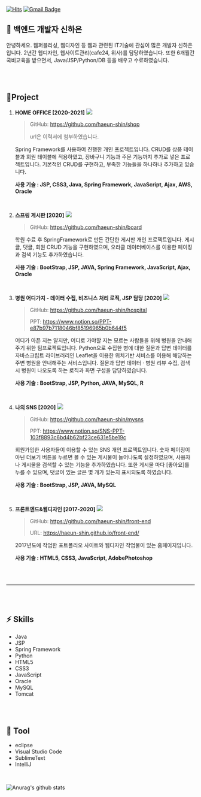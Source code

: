 [![Hits](https://hits.seeyoufarm.com/api/count/incr/badge.svg?url=https%3A%2F%2Fgithub.com%2Fhaeun-shin&count_bg=%232FB26A&title_bg=%232F2F2F&icon=&icon_color=%23E7E7E7&title=hits&edge_flat=true)](https://hits.seeyoufarm.com) [![Gmail Badge](https://img.shields.io/badge/Gmail-d14836?style=flat-square&logo=Gmail&logoColor=white&link=mailto:snugyun01@gmail.com)](mailto:shinhe524@gmail.com)
## 💬 __백엔드 개발자 신하은__  
안녕하세요. 웹퍼블리싱, 웹디자인 등 웹과 관련된 IT기술에 관심이 많은 개발자 신하은입니다.
2년간 웹디자인, 웹사이트관리(cafe24, 위사)를 담당하였습니다. 또한 6개월간 국비교육을 받으면서, Java/JSP/Python/DB 등을 배우고 수료하였습니다.

<br /><br />

## 📁Project
1. **HOME OFFICE [2020-2021]**
![](https://img1.daumcdn.net/thumb/R1280x0/?scode=mtistory2&fname=https%3A%2F%2Fblog.kakaocdn.net%2Fdn%2Fbg9Qym%2FbtqUUpxOC7t%2Fc1MFRNzaik2Tia9DNDpY1K%2Fimg.jpg)
    > GitHub: https://github.com/haeun-shin/shop
    > 
    > url은 이력서에 첨부하였습니다.

    Spring Framework를 사용하여 진행한 개인 프로젝트입니다.
    CRUD를 상품 테이블과 회원 테이블에 적용하였고, 장바구니 기능과 주문 기능까지 추가로 넣은 프로젝트입니다.
    기본적인 CRUD를 구현하고, 부족한 기능들을 하나하나 추가하고 있습니다.

    **사용 기술 : JSP, CSS3, Java, Spring Framework, JavaScript, Ajax, AWS, Oracle**

<br />

2. **스프링 게시판 [2020]**
![](https://img1.daumcdn.net/thumb/R1280x0/?scode=mtistory2&fname=https%3A%2F%2Fblog.kakaocdn.net%2Fdn%2FbIctK5%2FbtqUWt01uj5%2FL8bczFoZJDCR9QxoMyLnrk%2Fimg.jpg)
    > GitHub: https://github.com/haeun-shin/board

    학원 수료 후 SpringFramework로 만든 간단한 게시판 개인 프로젝트입니다.
    게시글, 댓글, 회원 CRUD 기능을 구현하였으며, 오라클 데이터베이스를 이용한 페이징과 검색 기능도 추가하였습니다.

    **사용 기술 : BootStrap, JSP, JAVA, Spring Framework, JavaScript, Ajax, Oracle**

<br />

3. **병원 어디가지 - 데이터 수집, 비즈니스 처리 로직, JSP 담당 [2020]**
![](https://s3.us-west-2.amazonaws.com/secure.notion-static.com/14c5c246-4533-41d7-9305-f09512ac8015/Untitled.png?X-Amz-Algorithm=AWS4-HMAC-SHA256&X-Amz-Credential=AKIAT73L2G45O3KS52Y5%2F20210127%2Fus-west-2%2Fs3%2Faws4_request&X-Amz-Date=20210127T052834Z&X-Amz-Expires=86400&X-Amz-Signature=a0e70bc382b527721ee8c129d2dbbcbc8f5172819e1f38a5cf94ecb0af83e3e0&X-Amz-SignedHeaders=host&response-content-disposition=filename%20%3D%22Untitled.png%22)
    > GitHub: https://github.com/haeun-shin/hospital
    > 
    > PPT: https://www.notion.so/PPT-e87b97b7118046bf85196965b0b644f5

    어디가 아픈 지는 알지만, 어디로 가야할 지는 모르는 사람들을 위해 병원을 안내해주기 위한 팀프로젝트입니다.
    Python으로 수집한 병에 대한 질문과 답변 데이터를 자바스크립트 라이브러리인 Leaflet을 이용한 위치기반 서비스를 이용해 해당하는 주변 병원을 안내해주는 서비스입니다. 
    질문과 답변 데이터 · 병원 리뷰 수집, 검색 시 병원이 나오도록 하는 로직과 화면 구성을 담당하였습니다.

    **사용 기술 : BootStrap, JSP, Python, JAVA, MySQL, R**


<br />

4. **나의 SNS [2020]**
![](https://img1.daumcdn.net/thumb/R1280x0/?scode=mtistory2&fname=https%3A%2F%2Fblog.kakaocdn.net%2Fdn%2FsB1fJ%2FbtqUM7FdscX%2FtdAjb4jgLhJW3NVIrd4Q1K%2Fimg.jpg)
    > GitHub: https://github.com/haeun-shin/mysns
    > 
    > PPT: https://www.notion.so/SNS-PPT-103f8893c6bd4b62bf23ce631e5be19c

    회원가입한 사용자들이 이용할 수 있는 SNS 개인 프로젝트입니다.
    숫자 페이징이 아닌 더보기 버튼을 누르면 볼 수 있는 게시물이 늘어나도록 설정하였으며, 사용자나 게시물을 검색할 수 있는 기능을 추가하였습니다. 또한 게시물 마다 [좋아요]를 누를 수 있으며, 댓글이 있는 글은 몇 개가 있는지 표시되도록 하였습니다.

    **사용 기술 : BootStrap, JSP, JAVA, MySQL**

<br/>

5. **프론트엔드&웹디자인 [2017-2020]**
![](https://img1.daumcdn.net/thumb/R1280x0/?scode=mtistory2&fname=https%3A%2F%2Fblog.kakaocdn.net%2Fdn%2FQ7gcX%2FbtqUYGS5ZHs%2F85u6UJRNeBmuwo7CwehBw1%2Fimg.jpg)
    > GitHub: https://github.com/haeun-shin/front-end
    > 
    > URL: https://haeun-shin.github.io/front-end/

    2017년도에 작업한 포트폴리오 사이트와 웹디자인 작업물이 있는 홈페이지입니다.

    **사용 기술 : HTML5, CSS3, JavaScript, AdobePhotoshop**


<br/><br/>

---

<br/><br/>


## ⚡ __Skills__
- Java
- JSP
- Spring Framework
- Python
- HTML5
- CSS3
- JavaScript
- Oracle
- MySQL
- Tomcat

<br /><br />

## 🔭 __Tool__
- eclipse
- Visual Studio Code
- SublimeText
- IntelliJ


<br />

![Anurag's github stats](https://github-readme-stats.vercel.app/api?username=haeun-shin&show_icons=true&theme=Default)

<!--
**haeun-shin/haeun-shin** is a ✨ _special_ ✨ repository because its `README.md` (this file) appears on your GitHub profile.

Here are some ideas to get you started:

- 🔭 I’m currently working on ...
- 🌱 I’m currently learning ...
- 👯 I’m looking to collaborate on ...
- 🤔 I’m looking for help with ...
- 💬 Ask me about ...
- 📫 How to reach me: ...
- 😄 Pronouns: ...
- ⚡ Fun fact: ...
-->
